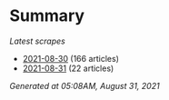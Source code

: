 # Summary
*Latest scrapes*
* [2021-08-30](https://github.com/nuuuwan/news_lk/blob/data/news_lk.2021-08-30.json) (166 articles)
* [2021-08-31](https://github.com/nuuuwan/news_lk/blob/data/news_lk.2021-08-31.json) (22 articles)

*Generated at 05:08AM, August 31, 2021*